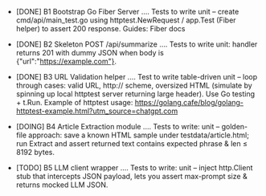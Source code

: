 - [DONE] B1  Bootstrap Go Fiber Server .... Tests to write  unit – create cmd/api/main_test.go using httptest.NewRequest / app.Test (Fiber helper) to assert 200 response. Guides: Fiber docs


- [DONE] B2 Skeleton POST /api/summarize .... Tests to write unit: handler returns 201 with dummy JSON when body is {"url":"https://example.com"}.


- [DONE] B3 URL Validation helper .... Test to write table-driven unit – loop through cases: valid URL, http:// scheme, oversized HTML (simulate by spinning up local httptest server returning large header). Use Go testing + t.Run. Example of httptest usage: https://golang.cafe/blog/golang-httptest-example.html?utm_source=chatgpt.com


- [DOING] B4 Article Extraction module .... Tests to write: unit – golden-file approach: save a known HTML sample under testdata/article.html; run Extract and assert returned text contains expected phrase & len ≤ 8192 bytes.


- [TODO] B5 LLM client wrapper .... Tests to write: unit – inject http.Client stub that intercepts JSON payload, lets you assert max-prompt size & returns mocked LLM JSON.